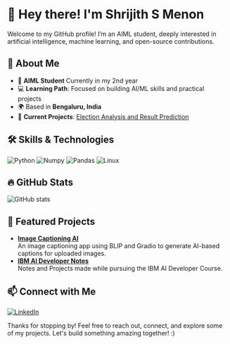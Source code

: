 # 👋 Hey there! I'm Shrijith S Menon

Welcome to my GitHub profile! I’m an  AIML student, deeply interested in artificial intelligence, machine learning, and open-source contributions.

## 🌱 About Me
- 🏫 **AIML Student** Currently in my 2nd year
- 💻 **Learning Path**: Focused on building AI/ML skills and practical projects
- 🌍 Based in **Bengaluru, India**
- 🚀 **Current Projects**: [Election Analysis and Result Prediction](https://github.com/coeusyk/election-prediction)

## 🛠️ Skills & Technologies
![Python](https://img.shields.io/badge/Python-3776AB?style=flat&logo=python&logoColor=white)
![Numpy](https://img.shields.io/badge/Numpy-013243?style=flat&logo=numpy&logoColor=white)
![Pandas](https://img.shields.io/badge/Pandas-150458?style=flat&logo=pandas&logoColor=white)
![Linux](https://img.shields.io/badge/Linux-FCC624?style=flat&logo=linux&logoColor=black)

## 🔥 GitHub Stats

![GitHub stats](https://github-readme-stats.vercel.app/api?username=ShrijithSM&show_icons=true&theme=tokyonight)

## 📌 Featured Projects

- **[Image Captioning AI](https://github.com/ShrijithSM/Image-Captioning-AI)**  
   An image captioning app using BLIP and Gradio to generate AI-based captions for uploaded images.
- **[IBM AI Developer Notes](https://github.com/ShrijithSM/IBM-AI-Developer-Notes)**  
   Notes and Projects made while pursuing the IBM AI Developer Course.

## 📫 Connect with Me

[![LinkedIn](https://img.shields.io/badge/LinkedIn-Shrijith-blue?style=flat&logo=linkedin)](https://in.linkedin.com/in/shrijithsm)  




Thanks for stopping by! Feel free to reach out, connect, and explore some of my projects. Let's build something amazing together!
:)




